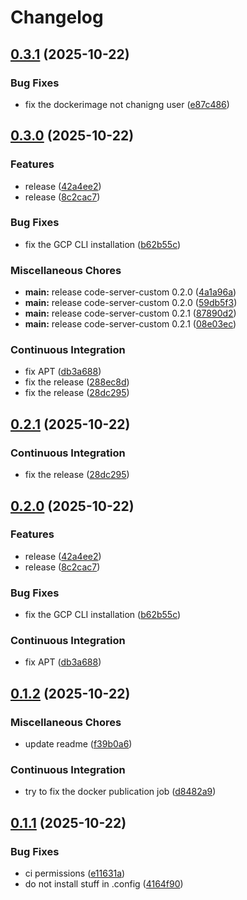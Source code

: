# Changelog

## [0.3.1](https://github.com/NitriKx/code-server-custom/compare/v0.3.0...v0.3.1) (2025-10-22)


### Bug Fixes

* fix the dockerimage not chanigng user ([e87c486](https://github.com/NitriKx/code-server-custom/commit/e87c48616adfbbc0bfb6379e7a24ff9862fd6f4b))

## [0.3.0](https://github.com/NitriKx/code-server-custom/compare/v0.2.1...v0.3.0) (2025-10-22)


### Features

* release ([42a4ee2](https://github.com/NitriKx/code-server-custom/commit/42a4ee25337fa853aa1c3fe5d92b9ca36af88d70))
* release ([8c2cac7](https://github.com/NitriKx/code-server-custom/commit/8c2cac7e6310402a568220b801e51512a0b72005))


### Bug Fixes

* fix the GCP CLI installation ([b62b55c](https://github.com/NitriKx/code-server-custom/commit/b62b55c330d81f44b0edc30bfd4ab08d25240dfc))


### Miscellaneous Chores

* **main:** release code-server-custom 0.2.0 ([4a1a96a](https://github.com/NitriKx/code-server-custom/commit/4a1a96a165031e38eb470b665d83a2dbd65cfa5a))
* **main:** release code-server-custom 0.2.0 ([59db5f3](https://github.com/NitriKx/code-server-custom/commit/59db5f3a9fa7c3d9c580b3306e30fd52e37d89c4))
* **main:** release code-server-custom 0.2.1 ([87890d2](https://github.com/NitriKx/code-server-custom/commit/87890d231eabadc02e498f1e46a5f4e2d40ee847))
* **main:** release code-server-custom 0.2.1 ([08e03ec](https://github.com/NitriKx/code-server-custom/commit/08e03ecceb7571f7a3c0c9c1a039313485a5f776))


### Continuous Integration

* fix APT ([db3a688](https://github.com/NitriKx/code-server-custom/commit/db3a688216f60677b46ac7fa33108f1756dfa8c7))
* fix the release ([288ec8d](https://github.com/NitriKx/code-server-custom/commit/288ec8d3dd7b7f96378286a0188ab0df64165339))
* fix the release ([28dc295](https://github.com/NitriKx/code-server-custom/commit/28dc29519295fb5fc4d7d49e23119903ea616857))

## [0.2.1](https://github.com/NitriKx/code-server-custom/compare/code-server-custom-v0.2.0...code-server-custom-v0.2.1) (2025-10-22)


### Continuous Integration

* fix the release ([28dc295](https://github.com/NitriKx/code-server-custom/commit/28dc29519295fb5fc4d7d49e23119903ea616857))

## [0.2.0](https://github.com/NitriKx/code-server-custom/compare/code-server-custom-v0.1.0...code-server-custom-v0.2.0) (2025-10-22)


### Features

* release ([42a4ee2](https://github.com/NitriKx/code-server-custom/commit/42a4ee25337fa853aa1c3fe5d92b9ca36af88d70))
* release ([8c2cac7](https://github.com/NitriKx/code-server-custom/commit/8c2cac7e6310402a568220b801e51512a0b72005))


### Bug Fixes

* fix the GCP CLI installation ([b62b55c](https://github.com/NitriKx/code-server-custom/commit/b62b55c330d81f44b0edc30bfd4ab08d25240dfc))


### Continuous Integration

* fix APT ([db3a688](https://github.com/NitriKx/code-server-custom/commit/db3a688216f60677b46ac7fa33108f1756dfa8c7))

## [0.1.2](https://github.com/NitriKx/code-server-custom/compare/code-server-custom-v0.1.1...code-server-custom-v0.1.2) (2025-10-22)


### Miscellaneous Chores

* update readme ([f39b0a6](https://github.com/NitriKx/code-server-custom/commit/f39b0a6a2603c9f1f95b57f94fbc57e64ddb074f))


### Continuous Integration

* try to fix the docker publication job ([d8482a9](https://github.com/NitriKx/code-server-custom/commit/d8482a99d30b301a1645989b0794a42bd50c5629))

## [0.1.1](https://github.com/NitriKx/code-server-custom/compare/code-server-custom-v0.1.0...code-server-custom-v0.1.1) (2025-10-22)


### Bug Fixes

* ci permissions ([e11631a](https://github.com/NitriKx/code-server-custom/commit/e11631a0d75bae487c6f608c3a9bce3d965453b6))
* do not install stuff in .config ([4164f90](https://github.com/NitriKx/code-server-custom/commit/4164f90657e648f0284485787fd540d084e442ad))
